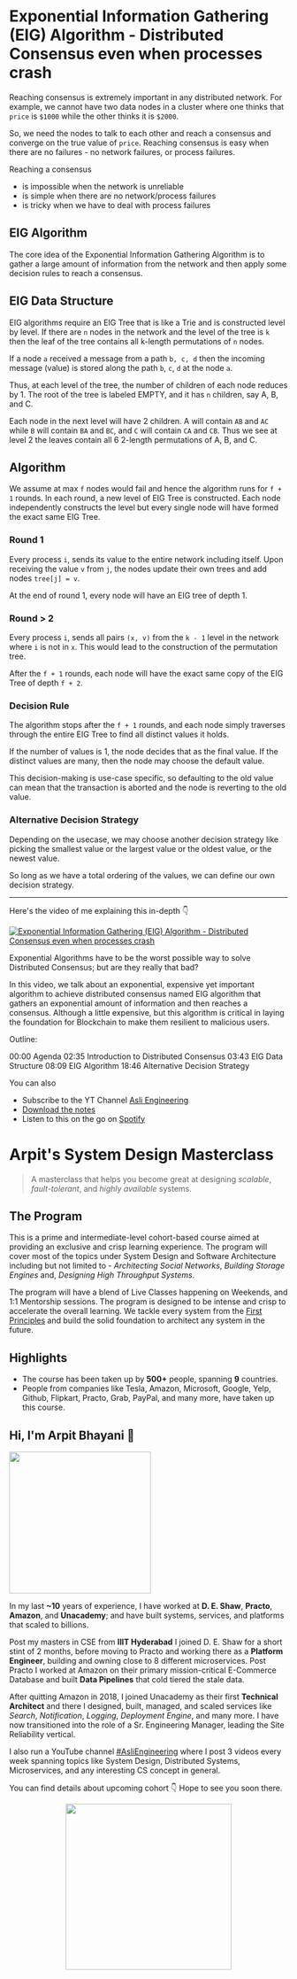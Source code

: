 Exponential Information Gathering (EIG) Algorithm - Distributed Consensus even when processes crash
===


Reaching consensus is extremely important in any distributed network. For example, we cannot have two data nodes in a cluster where one thinks that `price` is `$1000` while the other thinks it is `$2000`.

So, we need the nodes to talk to each other and reach a consensus and converge on the true value of `price`. Reaching consensus is easy when there are no failures - no network failures, or process failures.

Reaching a consensus

- is impossible when the network is unreliable
- is simple when there are no network/process failures
- is tricky when we have to deal with process failures

## EIG Algorithm

The core idea of the Exponential Information Gathering Algorithm is to gather a large amount of information from the network and then apply some decision rules to reach a consensus.

## EIG Data Structure

EIG algorithms require an EIG Tree that is like a Trie and is constructed level by level. If there are `n` nodes in the network and the level of the tree is `k` then the leaf of the tree contains all k-length permutations of `n` nodes.

If a node `a` received a message from a path `b, c, d` then the incoming message (value) is stored along the path `b`, `c`, `d` at the node `a`.

Thus, at each level of the tree, the number of children of each node reduces by 1. The root of the tree is labeled EMPTY, and it has `n` children, say A, B, and C.

Each node in the next level will have 2 children. A will contain `AB` and `AC` while `B` will contain `BA` and `BC`, and `C` will contain `CA` and `CB`. Thus we see at level 2 the leaves contain all 6 2-length permutations of A, B, and C.

## Algorithm

We assume at max `f` nodes would fail and hence the algorithm runs for `f + 1` rounds. In each round, a new level of EIG Tree is constructed. Each node independently constructs the level but every single node will have formed the exact same EIG Tree.

### Round 1

Every process `i`, sends its value to the entire network including itself. Upon receiving the value `v` from `j`, the nodes update their own trees and add nodes `tree[j] = v`.

At the end of round 1, every node will have an EIG tree of depth 1.

### Round > 2

Every process `i`, sends all pairs `(x, v)` from the `k - 1` level in the network where `i` is not in `x`. This would lead to the construction of the permutation tree.

After the `f + 1` rounds, each node will have the exact same copy of the EIG Tree of depth `f + 2`.

### Decision Rule

The algorithm stops after the `f + 1` rounds, and each node simply traverses through the entire EIG Tree to find all distinct values it holds.

If the number of values is 1, the node decides that as the final value. If the distinct values are many, then the node may choose the default value.

This decision-making is use-case specific, so defaulting to the old value can mean that the transaction is aborted and the node is reverting to the old value.

### Alternative Decision Strategy

Depending on the usecase, we may choose another decision strategy like picking the smallest value or the largest value or the oldest value, or the newest value.

So long as we have a total ordering of the values, we can define our own decision strategy.
<hr />


<p>Here's the video of me explaining this in-depth 👇‍</p>

[![Exponential Information Gathering (EIG) Algorithm - Distributed Consensus even when processes crash](https://i.ytimg.com/vi/1g0L6ISxQPE/mqdefault.jpg)](https://www.youtube.com/watch?v=1g0L6ISxQPE)

Exponential Algorithms have to be the worst possible way to solve Distributed Consensus; but are they really that bad?

In this video, we talk about an exponential, expensive yet important algorithm to achieve distributed consensus named EIG algorithm that gathers an exponential amount of information and then reaches a consensus. Although a little expensive, but this algorithm is critical in laying the foundation for Blockchain to make them resilient to malicious users.

Outline:

00:00 Agenda
02:35 Introduction to Distributed Consensus
03:43 EIG Data Structure
08:09 EIG Algorithm
18:46 Alternative Decision Strategy

You can also
 - Subscribe to the YT Channel [Asli Engineering](https://youtube.com/c/ArpitBhayani)
 - [Download the notes](https://drive.google.com/file/d/1hrBtQP4hDpjcVPEWBsExPzYDAeAW5jW1/view?usp=sharing)
 - Listen to this on the go on [Spotify](https://open.spotify.com/show/7qMoamm2iZQrsPVm6IQLoD)

# Arpit's System Design Masterclass

> A masterclass that helps you become great at designing _scalable_, _fault-tolerant_, and _highly available_ systems.

## The Program

This is a prime and intermediate-level cohort-based course aimed at providing an exclusive and crisp learning experience. The program will cover most of the topics under System Design and Software Architecture including but not limited to - _Architecting Social Networks_, _Building Storage Engines_ and, _Designing High Throughput Systems_.

The program will have a blend of Live Classes happening on Weekends, and 1:1 Mentorship sessions. The program is designed to be intense and crisp to accelerate the overall learning. We tackle every system from the [First Principles](https://en.wikipedia.org/wiki/First_principle) and build the solid foundation to architect any system in the future.


## Highlights

 - The course has been taken up by __500+__ people, spanning __9__ countries.
 - People from companies like Tesla, Amazon, Microsoft, Google, Yelp, Github, Flipkart, Practo, Grab, PayPal, and many more, have taken up this course.


## Hi, I'm Arpit Bhayani 👋

<img width="256px" src="https://arpitbhayani.me/static/img/arpit.jpg" />

In my last **~10** years of experience, I have worked at **D. E. Shaw**, **Practo**, **Amazon**, and **Unacademy**; and have built systems, services, and platforms that scaled to billions.

Post my masters in CSE from **IIIT Hyderabad** I joined D. E. Shaw for a short stint of 2 months, before moving to Practo and working there as a **Platform Engineer**, building and owning close to 8 different microservices. Post Practo I worked at Amazon on their primary mission-critical E-Commerce Database and built **Data Pipelines** that cold tiered the stale data.

After quitting Amazon in 2018, I joined Unacademy as their first **Technical Architect** and there I designed, built, managed, and scaled services like _Search_, _Notification_, _Logging_, _Deployment Engine_, and many more. I have now transitioned into the role of a Sr. Engineering Manager, leading the Site Reliability vertical.

I also run a YouTube channel [#AsliEngineering](https://www.youtube.com/c/ArpitBhayani) where I post 3 videos every week spanning topics like System Design, Distributed Systems, Microservices, and any interesting CS concept in general.

You can find details about upcoming cohort 👇‍ Hope to see you soon there.

<center>
<a target="_blank" href="https://arpitbhayani.me/masterclass">
<img src="https://user-images.githubusercontent.com/4745789/137859181-d4499cf4-ce65-4466-8b88-a078ece0f081.PNG" width="300px" />
</a>
</center>
